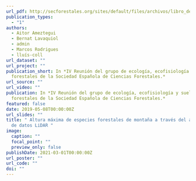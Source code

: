 ```yaml
---
url_pdf: http://secforestales.org/sites/default/files/archivos/libro_de_resumenes_def.pdf
publication_types:
  - "1"
authors:
  - Aitor Ameztegui
  - Bernat Lavaquiol
  - admin
  - Marcos Rodrigues
  - lluís-coll
url_dataset: ""
url_project: ""
publication_short: In *IV Reunión del grupo de ecología, ecofisiología y suelos
  forestales de la Sociedad Española de Ciencias Forestales.*
url_source: ""
url_video: ""
publication: In *IV Reunión del grupo de ecología, ecofisiología y suelos
  forestales de la Sociedad Española de Ciencias Forestales.*
featured: false
date: 2019-05-08T00:00:00Z
url_slides: ""
title: " Altura máxima de especies forestales de montaña a través del análisis
  de datos LiDAR "
image:
  caption: ""
  focal_point: ""
  preview_only: false
publishDate: 2021-03-01T00:00:00Z
url_poster: ""
url_code: ""
doi: ""
---
```

